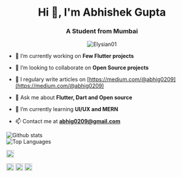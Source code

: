 <h1 align="center">Hi 👋, I'm Abhishek Gupta </h1>
<h3 align="center">A Student from Mumbai</h3>
<p align="center"> <img src="https://komarev.com/ghpvc/?username=Elysian01" alt="Elysian01" /> </p>

- 🔭 I’m currently working on **Few Flutter projects**

- 👯 I’m looking to collaborate on **Open Source projects**

- 📝 I regulary write articles on [https://medium.com/@abhig0209](https://medium.com/@abhig0209)

- 💬 Ask me about **Flutter, Dart and Open source**

- 🌱 I’m currently learning **UI/UX and MERN**

- 📫 Contact me at **abhig0209@gmail.com**

<!--- ⚡ Fun fact ****-->

![Github stats](https://github-readme-stats.vercel.app/api?username=Elysian01&theme=tokyonight&show_icons=true)
<br>
![Top Languages](https://github-readme-stats.vercel.app/api/top-langs/?username=Elysian01&layout=compact)
<p align="center"> 

<a href="https://www.linkedin.com/in/abhishek-gupta-a745221a0/" target="blank"><img align="center" src="https://cdn.jsdelivr.net/npm/simple-icons@3.0.1/icons/linkedin.svg" alt="linkedIn" height="20" width="20" /></a>

  <a href="https://www.behance.net/abhishekgupta23" target="blank"><img align="center" src="https://cdn.jsdelivr.net/npm/simple-icons@3.0.1/icons/behance.svg" alt="Elysian01" height="20" width="20" /></a>
   <a href="https://dribbble.com/Elysian01" target="blank"><img align="center" src="https://cdn.jsdelivr.net/npm/simple-icons@3.0.1/icons/dribbble.svg" alt="Elysian01" height="20" width="20" /></a>
   <a href="https://medium.com/@abhig0209" target="blank"><img align="center" src="https://cdn.jsdelivr.net/npm/simple-icons@3.0.1/icons/medium.svg" alt="Elysian01" height="20" width="20" /></a>

  
</p>
